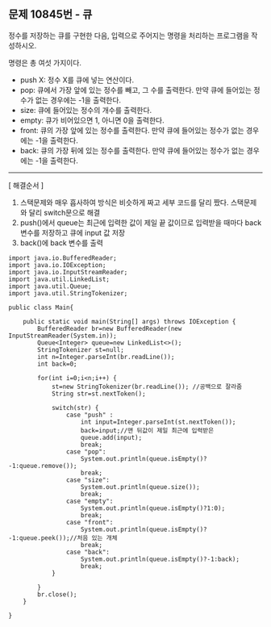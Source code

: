   
## 문제 10845번 - 큐
정수를 저장하는 큐를 구현한 다음, 입력으로 주어지는 명령을 처리하는 프로그램을 작성하시오.

명령은 총 여섯 가지이다.

* push X: 정수 X를 큐에 넣는 연산이다.
* pop: 큐에서 가장 앞에 있는 정수를 빼고, 그 수를 출력한다. 만약 큐에 들어있는 정수가 없는 경우에는 -1을 출력한다.
* size: 큐에 들어있는 정수의 개수를 출력한다.
* empty: 큐가 비어있으면 1, 아니면 0을 출력한다.
* front: 큐의 가장 앞에 있는 정수를 출력한다. 만약 큐에 들어있는 정수가 없는 경우에는 -1을 출력한다.
* back: 큐의 가장 뒤에 있는 정수를 출력한다. 만약 큐에 들어있는 정수가 없는 경우에는 -1을 출력한다.

---------------
[ 해결순서 ]
1. 스택문제와 매우 흡사하여 방식은 비슷하게 짜고 세부 코드를 달리 짰다. 스택문제와 달리 switch문으로 해결
2. push()에서 queue는 최근에 입력한 값이 제일 끝 값이므로 입력받을 때마다 back 변수를 저장하고 큐에 input 값 저장
3. back()에 back 변수를 출력
```
import java.io.BufferedReader;
import java.io.IOException;
import java.io.InputStreamReader;
import java.util.LinkedList;
import java.util.Queue;
import java.util.StringTokenizer;

public class Main{

	public static void main(String[] args) throws IOException {
		BufferedReader br=new BufferedReader(new InputStreamReader(System.in));
		Queue<Integer> queue=new LinkedList<>();
		StringTokenizer st=null;
		int n=Integer.parseInt(br.readLine());
		int back=0;
		
		for(int i=0;i<n;i++) {
			st=new StringTokenizer(br.readLine()); //공백으로 잘라줌
			String str=st.nextToken();
			
			switch(str) {
				case "push" :
					int input=Integer.parseInt(st.nextToken());
					back=input;//맨 뒤값이 제일 최근에 입력받은 
					queue.add(input);
					break;
				case "pop":
					System.out.println(queue.isEmpty()?-1:queue.remove());
					break;
				case "size":
					System.out.println(queue.size());
					break;
				case "empty":
					System.out.println(queue.isEmpty()?1:0);
					break;
				case "front":
					System.out.println(queue.isEmpty()?-1:queue.peek());//처음 있는 개체
					break;
				case "back":
					System.out.println(queue.isEmpty()?-1:back);
					break;
			}
			
		}
		br.close();
	}

}
```
